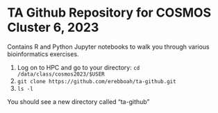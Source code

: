 # TA Github Repository for COSMOS Cluster 6, 2023
Contains R and Python Jupyter notebooks to walk you through various bioinformatics exercises.
1. Log on to HPC and go to your directory: `cd /data/class/cosmos2023/$USER`
2. `git clone https://github.com/erebboah/ta-github.git`
3. `ls -l`

You should see a new directory called “ta-github”
